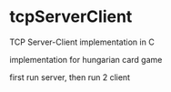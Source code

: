 # tcpServerClient
TCP Server-Client implementation in C

implementation for hungarian card game

first run server, then run 2 client
